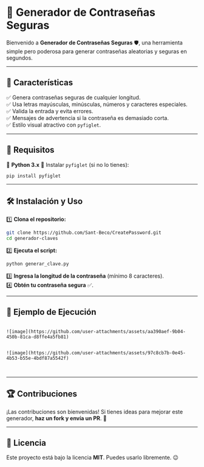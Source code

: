 # 🔐 Generador de Contraseñas Seguras

Bienvenido a **Generador de Contraseñas Seguras** 🛡️, una herramienta simple pero poderosa para generar contraseñas aleatorias y seguras en segundos.

---

## 🚀 Características
✅ Genera contraseñas seguras de cualquier longitud.  
✅ Usa letras mayúsculas, minúsculas, números y caracteres especiales.  
✅ Valida la entrada y evita errores.  
✅ Mensajes de advertencia si la contraseña es demasiado corta.  
✅ Estilo visual atractivo con `pyfiglet`.  

---

## 🎯 Requisitos
📌 **Python 3.x**
📌 Instalar `pyfiglet` (si no lo tienes):
```bash
pip install pyfiglet
```

---

## 🛠️ Instalación y Uso
1️⃣ **Clona el repositorio:**
```bash
git clone https://github.com/Sant-Beco/CreatePassword.git
cd generador-claves
```
2️⃣ **Ejecuta el script:**
```bash
python generar_clave.py
```
3️⃣ **Ingresa la longitud de la contraseña** (mínimo 8 caracteres).  
4️⃣ **Obtén tu contraseña segura** ✅.  

---

## 📸 Ejemplo de Ejecución
```

![image](https://github.com/user-attachments/assets/aa390aef-9b04-450b-81ca-d8ffe4a5fb81)


![image](https://github.com/user-attachments/assets/97c8cb7b-0e45-4b53-b55e-4bdf87a5542f)



```

---

## 🏆 Contribuciones
¡Las contribuciones son bienvenidas! Si tienes ideas para mejorar este generador, **haz un fork y envía un PR**. 🚀

---

## 📄 Licencia
Este proyecto está bajo la licencia **MIT**. Puedes usarlo libremente. 😉


